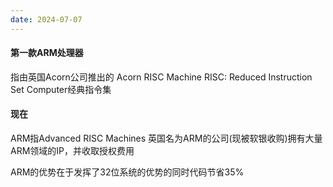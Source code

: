 ```yaml
---
date: 2024-07-07
---
```

#### 第一款ARM处理器
指由英国Acorn公司推出的 Acorn RISC Machine
RISC: Reduced Instruction Set Computer经典指令集

#### 现在
ARM指Advanced RISC Machines
英国名为ARM的公司(现被软银收购)拥有大量ARM领域的IP，并收取授权费用

ARM的优势在于发挥了32位系统的优势的同时代码节省35%